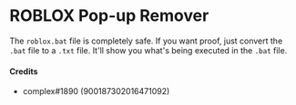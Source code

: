 # ROBLOX Pop-up Remover

The `roblox.bat` file is completely safe.
If you want proof, just convert the `.bat` file to a `.txt` file. It'll show you what's being executed in the `.bat` file.

#### Credits
- complex#1890 (900187302016471092)

